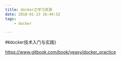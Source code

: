 ```yaml
---
title: docker之学习资源
date: 2018-01-23 16:44:52
tags:
	- docker

---
```




#《docker技术入门与实践》

https://www.gitbook.com/book/yeasy/docker_practice





